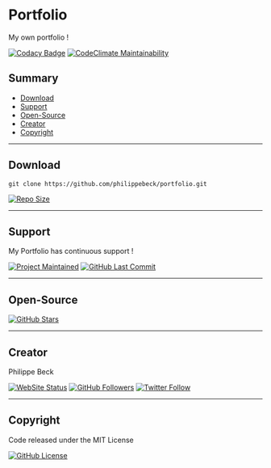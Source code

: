 # Portfolio

My own portfolio !

[![Codacy Badge](https://api.codacy.com/project/badge/Grade/7658c095411842b1a2d7c4c740a1bdd8)](https://www.codacy.com/app/philippebeck/portfolio?utm_source=github.com&amp;utm_medium=referral&amp;utm_content=philippebeck/portfolio&amp;utm_campaign=Badge_Grade)
[![CodeClimate Maintainability](https://img.shields.io/codeclimate/maintainability-percentage/philippebeck/portfolio.svg?label=Maintainability)](https://codeclimate.com/github/philippebeck/portfolio)

## Summary

-   [Download](#download)  
-   [Support](#support)  
-   [Open-Source](#open-source)  
-   [Creator](#creator)  
-   [Copyright](#copyright)  

---

## Download

`git clone https://github.com/philippebeck/portfolio.git`  
  
[![Repo Size](https://img.shields.io/github/repo-size/philippebeck/portfolio.svg?label=Repo+Size)](https://github.com/philippebeck/porfolio/tree/master)

---

## Support

My Portfolio has continuous support !

[![Project Maintained](https://img.shields.io/maintenance/yes/2019.svg?label=Maintained)](https://github.com/philippebeck/portfolio)
[![GitHub Last Commit](https://img.shields.io/github/last-commit/philippebeck/portfolio.svg?label=Last+Commit)](https://github.com/philippebeck/portfolio/commits/master)

---

## Open-Source

[![GitHub Stars](https://img.shields.io/github/stars/philippebeck/portfolio.svg?label=GitHub+:+Portfolio+|+Stars)](https://github.com/philippebeck/portfolio)

---

## Creator

Philippe Beck

[![WebSite Status](https://img.shields.io/website-up-down-green-red/https/philippebeck.net.svg?label=https://philippebeck.net)](https://philippebeck.net)
[![GitHub Followers](https://img.shields.io/github/followers/philippebeck.svg?label=GitHub+:+philippebeck+|+Followers)](https://github.com/philippebeck)
[![Twitter Follow](https://badgen.net/twitter/follow/philippepjbeck)](https://twitter.com/philippepjbeck)

---

## Copyright

Code released under the MIT License

[![GitHub License](https://img.shields.io/github/license/philippebeck/portfolio.svg?label=License)](https://github.com/philippebeck/portfolio/blob/master/LICENSE)

